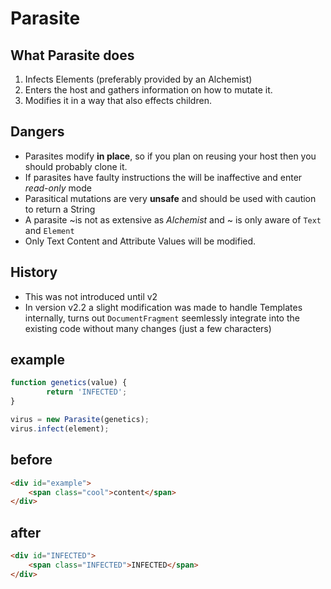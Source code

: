 # Parasite

## What Parasite does
1. Infects Elements (preferably provided by an Alchemist)
2. Enters the host and gathers information on how to mutate it.
3. Modifies it in a way that also effects children.

## Dangers
- Parasites modify **in place**, so if you plan on reusing your host then you should probably clone it.
- If parasites have faulty instructions the will be inaffective and enter *read-only* mode
- Parasitical mutations are very **unsafe** and should be used with caution to return a String
- A parasite ~is not as extensive as *Alchemist* and ~ is only aware of `Text` and `Element`
- Only Text Content and Attribute Values will be modified.

## History
- This was not introduced until v2
- In version v2.2 a slight modification was made to handle Templates internally, turns out `DocumentFragment` seemlessly integrate into the existing code without many changes (just a few characters)

## example
~~~ javascript
function genetics(value) {
		return 'INFECTED';
}

virus = new Parasite(genetics);
virus.infect(element);
~~~

## before
~~~ html
<div id="example">
	<span class="cool">content</span>
</div>
~~~

##  after
~~~ html
<div id="INFECTED">
	<span class="INFECTED">INFECTED</span>
</div>
~~~
